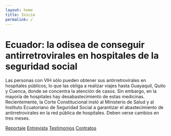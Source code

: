 ```yaml
---
layout: home
title: Inicio
permalink: /
---
```


# Ecuador: la odisea de conseguir antirretrovirales en hospitales de la seguridad social

Las personas con VIH sólo pueden obtener sus antirretrovirales en hospitales públicos, lo que las obliga a realizar viajes hasta Guayaquil, Quito y Cuenca, donde se concentra la atención de casos. Sin embargo, en la mayoría de hospitales hay desabastecimiento de estas medicinas. Recientemente, la Corte Constitucional instó al Ministerio de Salud y al Instituto Ecuatoriano de Seguridad Social a garantizar el abastecimiento de antirretrovirales en la red pública de hospitales. Deben verse cambios en tres meses.

[Reportaje](/2020/09/22/reportaje.html)
[Entrevista](/entrevista/)
[Testimonios](/testimonios/)
[Contratos](/contratos/)
